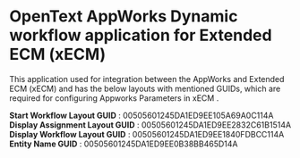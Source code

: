 # OpenText AppWorks Dynamic workflow application for Extended ECM (xECM)

This application used for integration between the AppWorks and Extended ECM (xECM) and has the below layouts with mentioned GUIDs, which are required for configuring Appworks  Parameters in xECM .


**Start Workflow Layout GUID** : 00505601245DA1ED9EE105A69A0C114A <br>
**Display Assignment Layout GUID** : 00505601245DA1ED9EE2832C61B1514A <br>
**Display Workflow Layout GUID** : 00505601245DA1ED9EE1840FDBCC114A <br>
**Entity Name GUID** : 00505601245DA1ED9EE0B38BB465D14A <br>
